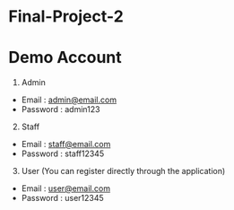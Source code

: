 # Final-Project-2

# Demo Account

1. Admin
  - Email     : admin@email.com
  -	Password  : admin123
  
2. Staff
  -	Email     : staff@email.com
  -	Password  : staff12345
  
3. User (You can register directly through the application)
  -	Email     : user@email.com
  -	Password  : user12345

